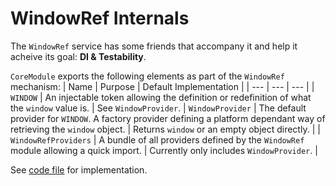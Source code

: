 # WindowRef Internals
The `WindowRef` service has some friends that accompany it and help it acheive its goal: **DI & Testability**.

`CoreModule` exports the following elements as part of the `WindowRef` mechanism:
| Name | Purpose | Default Implementation |
| ---  | ---     | ---                    |
| `WINDOW` | An injectable token allowing the definition or redefinition of what the `window` value is. | See `WindowProvider`.
| `WindowProvider` | The default provider for `WINDOW`. A factory provider defining a platform dependant way of retrieving the `window` object. | Returns `window` or an empty object directly. |
| `WindowRefProviders` | A bundle of all providers defined by the `WindowRef` module allowing a quick import. | Currently only includes `WindowProvider`. |

See [code file](https://dev.azure.com/BeSpunky/BeSpunky%20Libraries/_git/angular-zen?path=%2Fprojects%2Fbespunky%2Fangular-zen%2Fsrc%2Flib%2Fcore%2FWindowRef%2Fwindow-ref.service.ts&version=GBmaster) for implementation.